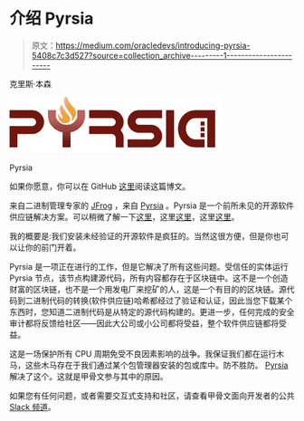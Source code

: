 # 介绍 Pyrsia

> 原文：<https://medium.com/oracledevs/introducing-pyrsia-5408c7c3d527?source=collection_archive---------1----------------------->

克里斯·本森

![](img/ba79880c9882824af65940ce844bede3.png)

Pyrsia

如果你愿意，你可以在 GitHub [这里](https://github.com/chrisbensen/chris-blogs/blob/main/posts/PyrsiaIntroduction/PyrsiaIntroduction.md)阅读这篇博文。

来自二进制管理专家的 [JFrog](https://www.jfrog.com) ，来自 [Pyrsia](https://pyrsia.io) 。Pyrsia 是一个前所未见的开源软件供应链解决方案。可以稍微了解一下[这里](https://github.com/pyrsia)，这里[这里](https://jfrog.com/blog/pyrsia-open-source-software-that-helps-protect-the-open-source-supply-chain/)，这里[这里](https://www.businesswire.com/news/home/20220525005671/en/JFrog-Ushers-in-New-Era-of-Open-Source-Software-Security-Launching-Project-Pyrsia-to-Help-Prevent-Software-Supply-Chain-Attacks)。

我的概要是:我们安装未经验证的开源软件是疯狂的。当然这很方便，但是你也可以让你的前门开着。

Pyrsia 是一项正在进行的工作，但是它解决了所有这些问题。受信任的实体运行 Pyrsia 节点，该节点构建源代码，所有内容都存在于区块链中。这不是一个创造财富的区块链，也不是一个用发电厂来挖矿的人，这是一个有目的的区块链。源代码到二进制代码的转换(软件供应链)哈希都经过了验证和认证，因此当您下载某个东西时，您知道二进制代码是从特定的源代码构建的。更进一步，任何完成的安全审计都将反馈给社区——因此大公司或小公司都将受益，整个软件供应链都将受益。

这是一场保护所有 CPU 周期免受不良因素影响的战争。我保证我们都在运行木马，这些木马存在于我们通过某个包管理器安装的包或库中。防不胜防。 [Pyrsia](https://pyrsia.io) 解决了这个。这就是甲骨文参与其中的原因。

如果您有任何问题，或者需要交互式支持和社区，请查看甲骨文面向开发者的公共 [Slack 频道](https://bit.ly/devrel_slack)。